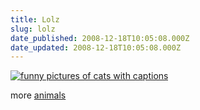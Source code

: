 ```yaml
---
title: Lolz
slug: lolz
date_published: 2008-12-18T10:05:08.000Z
date_updated: 2008-12-18T10:05:08.000Z
---
```


[![funny pictures of cats with captions](http://icanhascheezburger.wordpress.com/files/2008/12/funny-pictures-cat-is-dressed-like-a-reindeer-and-might-kill-you.jpg)](http://icanhascheezburger.com/2008/12/17/funny-pictures-cat-in-gay-apparel/)

more [animals](http://icanhascheezburger.com)
